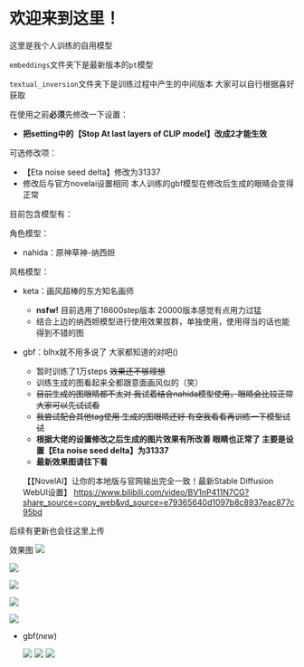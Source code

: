 # 欢迎来到这里！

这里是我个人训练的自用模型

`embeddings`文件夹下是最新版本的`pt`模型

`textual_inversion`文件夹下是训练过程中产生的中间版本 大家可以自行根据喜好获取

在使用之前**必须**先修改一下设置：
- **把setting中的【Stop At last layers of CLIP model】改成2才能生效**

可选修改项：
- 【Eta noise seed delta】修改为31337
- 修改后与官方novelai设置相同 本人训练的gbf模型在修改后生成的眼睛会变得正常


目前包含模型有：

角色模型：

- nahida：原神草神-纳西妲

风格模型：

- keta：画风超棒的东方知名画师
  - **nsfw!** 目前选用了18600step版本 20000版本感觉有点用力过猛
  - 结合上边的纳西妲模型进行使用效果拔群，单独使用，使用得当的话也能得到不错的图
- gbf：blhx就不用多说了 大家都知道的对吧()
  - 暂时训练了1万steps ~~效果还不够理想~~
  - 训练生成的图看起来全都跟意面画风似的（笑）
  - ~~目前生成的图眼睛都不太对 我试着结合nahida模型使用，眼睛会比较正常 大家可以先试试看~~
  - ~~我尝试配合其他tag使用 生成的图眼睛还好 有空我看看再训练一下模型试试~~
  - **根据大佬的设置修改之后生成的图片效果有所改善 眼睛也正常了 主要是设置【Eta noise seed delta】为31337**
  - **最新效果图请往下看**
  
  【【NovelAI】让你的本地版与官网输出完全一致！最新Stable Diffusion WebUI设置】 https://www.bilibili.com/video/BV1nP411N7CG?share_source=copy_web&vd_source=e79365640d1097b8c8937eac877c95bd

后续有更新也会往这里上传

效果图
![](https://github.com/710765989/my_textual_inversions/blob/main/%E6%95%88%E6%9E%9C%E5%9B%BE/%E7%94%9F%E6%88%90%E5%B1%95%E7%A4%BA.png)

![](https://github.com/710765989/my_textual_inversions/blob/main/%E6%95%88%E6%9E%9C%E5%9B%BE/%E6%88%90%E5%93%81%E5%9B%BE/02681-2425705406-%2C%20white%20hair%20%2C(nahida)%2C%20(keta-5300).png)

![](https://github.com/710765989/my_textual_inversions/blob/main/%E6%95%88%E6%9E%9C%E5%9B%BE/%E6%88%90%E5%93%81%E5%9B%BE/02730-3867066413-%2C%20white%20hair%20%2Cnahida%2C%20(keta).png)

![](https://github.com/710765989/my_textual_inversions/blob/main/%E6%95%88%E6%9E%9C%E5%9B%BE/%E6%88%90%E5%93%81%E5%9B%BE/02928-2393729360-white%20hair%2C%20nahida%2C%20%20keta.png)

![](https://github.com/710765989/my_textual_inversions/blob/main/%E6%95%88%E6%9E%9C%E5%9B%BE/%E6%88%90%E5%93%81%E5%9B%BE/02955-3962985033-white%20hair%2C%20nahida%2C%20keta%2C%20side%20ponytail%2C%20elf.png)

- gbf(*new*)

  ![](https://github.com/710765989/my_textual_inversions/blob/main/%E6%95%88%E6%9E%9C%E5%9B%BE/%E6%88%90%E5%93%81%E5%9B%BE/gbf/%E4%BF%AE%E6%94%B9%E8%AE%BE%E7%BD%AE%E4%B9%8B%E5%90%8E%E7%9A%84%E6%95%88%E6%9E%9C%E5%9B%BE/03556-1573251876-gbf.png)
  ![](https://github.com/710765989/my_textual_inversions/blob/main/%E6%95%88%E6%9E%9C%E5%9B%BE/%E6%88%90%E5%93%81%E5%9B%BE/gbf/%E4%BF%AE%E6%94%B9%E8%AE%BE%E7%BD%AE%E4%B9%8B%E5%90%8E%E7%9A%84%E6%95%88%E6%9E%9C%E5%9B%BE/03557-350437287-gbf.png)
  ![](https://github.com/710765989/my_textual_inversions/blob/main/%E6%95%88%E6%9E%9C%E5%9B%BE/%E6%88%90%E5%93%81%E5%9B%BE/gbf/%E4%BF%AE%E6%94%B9%E8%AE%BE%E7%BD%AE%E4%B9%8B%E5%90%8E%E7%9A%84%E6%95%88%E6%9E%9C%E5%9B%BE/03558-342862894-gbf.png)

